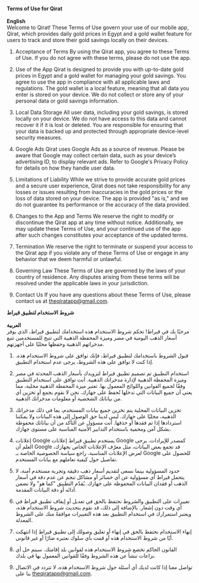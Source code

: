 
**Terms of Use for Qirat**<br><br>
**English**<br>
Welcome to Qirat! These Terms of Use govern your use of our mobile app, Qirat, which provides daily gold prices in Egypt and a gold wallet feature for users to track and store their gold savings locally on their devices.

1. Acceptance of Terms
By using the Qirat app, you agree to these Terms of Use. If you do not agree with these terms, please do not use the app.

2. Use of the App
Qirat is designed to provide you with up-to-date gold prices in Egypt and a gold wallet for managing your gold savings. You agree to use the app in compliance with all applicable laws and regulations. The gold wallet is a local feature, meaning that all data you enter is stored on your device. We do not collect or store any of your personal data or gold savings information.

3. Local Data Storage
All user data, including your gold savings, is stored locally on your device. We do not have access to this data and cannot recover it if it is lost or deleted. You are responsible for ensuring that your data is backed up and protected through appropriate device-level security measures.

4. Google Ads
Qirat uses Google Ads as a source of revenue. Please be aware that Google may collect certain data, such as your device’s advertising ID, to display relevant ads. Refer to Google's Privacy Policy for details on how they handle user data.

5. Limitations of Liability
While we strive to provide accurate gold prices and a secure user experience, Qirat does not take responsibility for any losses or issues resulting from inaccuracies in the gold prices or the loss of data stored on your device. The app is provided "as is," and we do not guarantee its performance or the accuracy of the data provided.

6. Changes to the App and Terms
We reserve the right to modify or discontinue the Qirat app at any time without notice. Additionally, we may update these Terms of Use, and your continued use of the app after such changes constitutes your acceptance of the updated terms.

7. Termination
We reserve the right to terminate or suspend your access to the Qirat app if you violate any of these Terms of Use or engage in any behavior that we deem harmful or unlawful.

8. Governing Law
These Terms of Use are governed by the laws of your country of residence. Any disputes arising from these terms will be resolved under the applicable laws in your jurisdiction.

9. Contact Us
If you have any questions about these Terms of Use, please contact us at [theqiratapp@gmail.com](theqiratapp@gmail.com).

**شروط الاستخدام لتطبيق قيراط**<br><br>
**العربية**<br>
مرحبًا بك في قيراط! تحكم شروط الاستخدام هذه استخدامك لتطبيق قيراط، الذي يوفر أسعار الذهب اليومية في مصر وميزة المحفظة الذهبية التي تتيح للمستخدمين تتبع مدخراتهم الذهبية وحفظها محليًا على أجهزتهم.

1. قبول الشروط
باستخدامك لتطبيق قيراط، فإنك توافق على شروط الاستخدام هذه. إذا كنت لا توافق على هذه الشروط، يرجى عدم استخدام التطبيق.

2. استخدام التطبيق
تم تصميم تطبيق قيراط لتزويدك بأسعار الذهب المحدثة في مصر وميزة المحفظة الذهبية لإدارة مدخراتك الذهبية. أنت توافق على استخدام التطبيق وفقًا لجميع القوانين واللوائح المعمول بها. تعتبر ميزة المحفظة الذهبية محلية، مما يعني أن جميع البيانات التي تدخلها تُحفظ على جهازك. نحن لا نقوم بجمع أو تخزين أي من بياناتك الشخصية أو معلومات مدخراتك الذهبية.

3. تخزين البيانات المحلية
يتم تخزين جميع بيانات المستخدم، بما في ذلك مدخراتك الذهبية، محليًا على جهازك. ليس لدينا حق الوصول إلى هذه البيانات ولا يمكننا استردادها إذا تم فقدها أو حذفها. أنت مسؤول عن التأكد من أن بياناتك محفوظة بشكل آمن ومحمية باستخدام التدابير الأمنية المناسبة على مستوى جهازك.

4. إعلانات Google
يستخدم تطبيق قيراط إعلانات Google كمصدر للإيرادات. يرجى العلم أن Google قد تجمع بعض البيانات، مثل معرّف الإعلانات الخاص بجهازك، لعرض الإعلانات المناسبة. راجع سياسة الخصوصية الخاصة بـ Google للحصول على تفاصيل حول كيفية تعاملهم مع بيانات المستخدم.

5. حدود المسؤولية
بينما نسعى لتقديم أسعار ذهب دقيقة وتجربة مستخدم آمنة، لا يتحمل قيراط أي مسؤولية عن أي خسائر أو مشاكل تنجم عن عدم دقة في أسعار الذهب أو فقدان البيانات المحفوظة على جهازك. يُقدّم التطبيق "كما هو" ولا نضمن أدائه أو دقة البيانات المقدمة.

6. تغييرات على التطبيق والشروط
نحتفظ بالحق في تعديل أو إيقاف تطبيق قيراط في أي وقت دون إشعار. بالإضافة إلى ذلك، قد نقوم بتحديث شروط الاستخدام هذه، ويعتبر استمرارك في استخدام التطبيق بعد هذه التغييرات موافقةً منك على الشروط المعدلة.

7. إنهاء الاستخدام
نحتفظ بالحق في إنهاء أو تعليق وصولك إلى تطبيق قيراط إذا انتهكت أيًا من شروط الاستخدام هذه أو قمت بأي سلوك نعتبره ضارًا أو غير قانوني.

8. القانون الحاكم
تخضع شروط الاستخدام هذه لقوانين بلد إقامتك. سيتم حل أي نزاعات تنشأ عن هذه الشروط وفقًا للقوانين المعمول بها في بلدك.

9. تواصل معنا
إذا كانت لديك أي أسئلة حول شروط الاستخدام هذه، لا تتردد في الاتصال بنا على [theqiratapp@gmail.com](theqiratapp@gmail.com).

